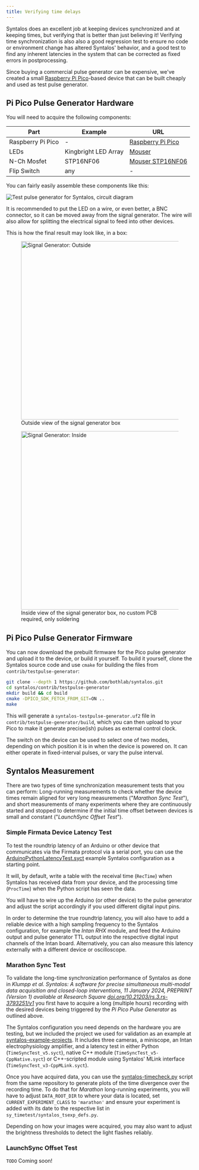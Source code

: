 ```yaml
---
title: Verifying time delays
---
```


Syntalos does an excellent job at keeping devices synchronized and at keeping times,
but verifying that is better than just believing it!
Verifying time synchronization is also also a good regression test to ensure no code or
environment change has altered Syntalos' behavior, and a good test to find any inherent
latencies in the system that can be corrected as fixed errors in postprocessing.

Since buying a commercial pulse generator can be expensive, we've created a small
[Raspberry Pi Pico](https://www.raspberrypi.com/products/raspberry-pi-pico/)-based device
that can be built cheaply and used as test pulse generator.

## Pi Pico Pulse Generator Hardware

You will need to acquire the following components:

| Part              | Example              | URL   |
| ----------------- | -------------------- | ----- |
| Raspberry Pi Pico | -                    | [Raspberry Pi Pico](https://www.raspberrypi.com/products/raspberry-pi-pico/) |
| LEDs              | Kingbright LED Array | [Mouser](https://www.mouser.de/ProductDetail/Kingbright/DE4SGD?qs=sGAEpiMZZMsdbfY7qIGLUvw%2FdtA4j7R5F%252BhvryFj4Zw%3D) |
| N-Ch Mosfet       | STP16NF06            | [Mouser STP16NF06](https://www.mouser.de/ProductDetail/STMicroelectronics/STP16NF06?qs=FOlmdCx%252BAA3QgI0ylnH1gA%3D%3D) |
| Flip Switch       | any                  | - |


You can fairly easily assemble these components like this:

![Test pulse generator for Syntalos, circuit diagram](https://raw.githubusercontent.com/syntalos/syntalos/master/contrib/testpulse-generator/circuit/TestpulseGenerator.svg)

It is recommended to put the LED on a wire, or even better, a BNC connector, so it can be moved away from the signal generator.
The wire will also allow for splitting the electrical signal to feed into other devices.

This is how the final result may look like, in a box:

<figure>
    <img src="/images/signalgen-outside.avif" width="480" alt="Signal Generator: Outside" loading="lazy">
    <figcaption>Outside view of the signal generator box</figcaption>
</figure>

<figure>
    <img src="/images/signalgen-inside.avif" width="480" alt="Signal Generator: Inside" loading="lazy">
    <figcaption>Inside view of the signal generator box, no custom PCB required, only soldering</figcaption>
</figure>


## Pi Pico Pulse Generator Firmware

You can now download the prebuilt firmware for the Pico pulse generator and upload it to the device,
or build it yourself.
To build it yourself, clone the Syntalos source code and use `cmake` for building the files
from `contrib/testpulse-generator`:

```bash
git clone --depth 1 https://github.com/bothlab/syntalos.git
cd syntalos/contrib/testpulse-generator
mkdir build && cd build
cmake -DPICO_SDK_FETCH_FROM_GIT=ON ..
make
```

This will generate a `syntalos-testpulse-generator.uf2` file in `contrib/testpulse-generator/build`, which you
can then upload to your Pico to make it generate precise(ish) pulses as external control clock.

The switch on the device can be used to select one of two modes, depending on which position it is in when the device is powered on.
It can either operate in fixed-interval pulses, or vary the pulse interval.


## Syntalos Measurement

There are two types of time synchronization measurement tests that you can perform:
Long-running measurements to check whether the device times remain aligned for very long measurements ("*Marathon Sync Test*"),
and short measurements of many experiments where they are continuously started and stopped to determine if the initial time offset
between devices is small and constant ("*LaunchSync Offset Test*").

### Simple Firmata Device Latency Test

To test the roundtrip latency of an Arduino or other device that communicates via the Firmata protocol via a serial port,
you can use the [ArduinoPythonLatencyTest.syct](https://github.com/syntalos/syntalos/raw/refs/heads/master/tests/demos/device-dependent/ArduinoPythonLatencyTest.syct)
example Syntalos configuration as a starting point.

It will, by default, write a table with the receival time (`RecTime`) when Syntalos has received data from your device, and the processing time (`ProcTime`) when the
Python script has seen the data.

You will have to wire up the Arduino (or other device) to the pulse generator and adjust the script accordingly if you used different digital input pins.

In order to determine the true roundtrip latency, you will also have to add a reliable device with a high sampling frequency to the Syntalos configuration,
for example the *Intan RHX* module, and feed the Arduino output and pulse generator TTL output into the respective digital input channels of the Intan board.
Alternatively, you can also measure this latency externally with a different device or oscilloscope.

### Marathon Sync Test

To validate the long-time synchronization performance of Syntalos as done in
*Klumpp et al. Syntalos: A software for precise simultaneous multi-modal data acquisition and closed-loop interventions, 11 January 2024,
PREPRINT (Version 1) available at Research Square [doi.org/10.21203/rs.3.rs-3793251/v1](https://doi.org/10.21203/rs.3.rs-3793251/v1)*
you first have to acquire a long (multiple hours) recording with the desired devices being triggered by the *Pi Pico Pulse Generator* as
outlined above.

The Syntalos configuration you need depends on the hardware you are testing, but we included the project we used for validation as an
example at [syntalos-example-projects](https://github.com/syntalos/timing-validation/tree/main/syntalos-example-projects).
It includes three cameras, a miniscope, an Intan electrophysiology amplifier, and a latency test in either Python (`TimeSyncTest_v5.syct`),
native C++ module (`TimeSyncTest_v5-CppNative.syct`) or C++-scripted module using Syntalos' MLink interface (`TimeSyncTest_v3-CppMLink.syct`).

Once you have acquired data, you can use the [syntalos-timecheck.py](https://github.com/syntalos/timing-validation/) script from the same
repository to generate plots of the time divergence over the recording time. To do that for *Marathon* long-running experiments,
you will have to adjust `DATA_ROOT_DIR` to where your data is located, set `CURRENT_EXPERIMENT_CLASS` to `'marathon'` and ensure your experiment
is added with its date to the respective list in `sy_timetest/syntalos_tsexp_defs.py`.

Depending on how your images were acquired, you may also want to adjust the brightness thresholds to detect the light flashes reliably.

### LaunchSync Offset Test

`TODO`
Coming soon!
